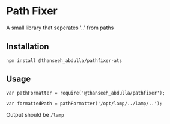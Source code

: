 Path Fixer
=========

A small library that seperates '..' from paths

## Installation

  `npm install @thanseeh_abdulla/pathfixer-ats`

## Usage

    var pathFormatter = require('@thanseeh_abdulla/pathfixer');

    var formattedPath = pathFormatter('/opt/lamp/../lamp/..');
  
  
  Output should be `/lamp`

